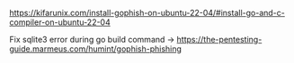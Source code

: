 https://kifarunix.com/install-gophish-on-ubuntu-22-04/#install-go-and-c-compiler-on-ubuntu-22-04

Fix sqlite3 error during go build command -> https://the-pentesting-guide.marmeus.com/humint/gophish-phishing

